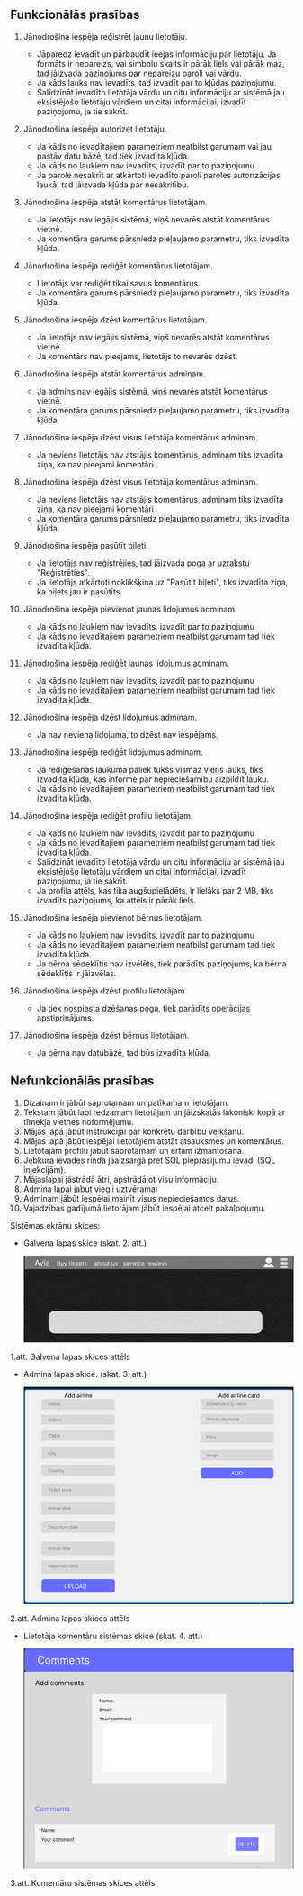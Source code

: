 ## Funkcionālās prasības 

1. Jānodrošina iespēja reģistrēt jaunu lietotāju. 
    - Jāparedz ievadīt un pārbaudīt ieejas informāciju par lietotāju. Ja formāts ir nepareizs, vai simbolu skaits ir pārāk liels vai pārāk maz, tad jāizvada paziņojums par nepareizu paroli vai vārdu.
    -	Ja kāds lauks nav ievadīts, tad izvadīt par to kļūdas paziņojumu. 
    -	Salīdzināt ievadīto lietotāja vārdu un citu informāciju ar sistēmā jau eksistējošo lietotāju vārdiem un citai  informācijai, izvadīt paziņojumu, ja tie sakrīt.
      
2. Jānodrošina iespēja autorizet lietotāju.
    -	Ja kāds no ievadītajiem parametriem neatbilst garumam vai jau pastāv datu bāzē, tad tiek izvadīta kļūda.
    -	Ja kāds no laukiem nav ievadīts, izvadīt par to paziņojumu
    -	Ja parole nesakrīt ar atkārtoti ievadīto paroli paroles autorizācijas laukā, tad jāizvada kļūda par nesakritību.
      
3.	Jānodrošina iespēja atstāt komentārus lietotājam.
    -	Ja lietotājs nav iegājis sistēmā, viņš nevarēs atstāt komentārus vietnē.
    -	Ja komentāra garums pārsniedz pieļaujamo parametru, tiks izvadīta kļūda.
      
4.	Jānodrošina iespēja rediģēt komentārus lietotājam.
    -	Lietotājs var rediģēt tikai savus komentārus.
    -	Ja komentāra garums pārsniedz pieļaujamo parametru, tiks izvadīta kļūda.
      
5.	Jānodrošina iespēja dzēst komentārus lietotājam.
    -	Ja lietotājs nav iegājis sistēmā, viņš nevarēs atstāt komentārus vietnē.
    -	Ja komentārs nav pieejams, lietotājs to nevarēs dzēst.
      
6.	Jānodrošina iespēja atstāt komentārus adminam.
    -	Ja admins nav iegājis sistēmā, viņš nevarēs atstāt komentārus vietnē.
    -	Ja komentāra garums pārsniedz pieļaujamo parametru, tiks izvadīta kļūda.
      
7.	Jānodrošina iespēja dzēst visus lietotāja komentārus adminam.
    -	Ja neviens lietotājs nav atstājis komentārus, adminam tiks izvadīta ziņa, ka nav pieejami komentāri.
      
8.	Jānodrošina iespēja dzēst visus lietotāja komentārus adminam.
    -	Ja neviens lietotājs nav atstājis komentārus, adminam tiks izvadīta ziņa, ka nav pieejami komentāri
    -	Ja komentāra garums pārsniedz pieļaujamo parametru, tiks izvadīta kļūda.
      
9.	Jānodrošina iespēja pasūtīt bileti. 
    -	Ja lietotājs nav reģistrējies, tad jāizvada poga ar uzrakstu "Reģistrēties".
    -	Ja lietotājs atkārtoti noklikšķina uz "Pasūtīt biļeti", tiks izvadīta ziņa, ka biļets jau ir pasūtīts.
      
10.	Jānodrošina iespēja pievienot jaunas lidojumus adminam.
    -	Ja kāds no laukiem nav ievadīts, izvadīt par to paziņojumu
    -	Ja kāds no ievadītajiem parametriem neatbilst garumam tad tiek izvadīta kļūda.
      
11.	Jānodrošina iespēja rediģēt jaunas lidojumus adminam.
    -	Ja kāds no laukiem nav ievadīts, izvadīt par to paziņojumu
    -	Ja kāds no ievadītajiem parametriem neatbilst garumam tad tiek izvadīta kļūda.
      
12.	Jānodrošina iespēja dzēst lidojumus adminam.
    -	Ja nav neviena lidojuma, to dzēst nav iespējams.
      
13.	Jānodrošina iespēja rediģēt lidojumus adminam.
    -	Ja rediģēšanas laukumā paliek tukšs vismaz viens lauks, tiks izvadīta kļūda, kas informē par nepieciešamību aizpildīt lauku.
    -	Ja kāds no ievadītajiem parametriem neatbilst garumam tad tiek izvadīta kļūda.
      
14.	Jānodrošina iespēja rediģēt profilu lietotājam.
    -	Ja kāds no laukiem nav ievadīts, izvadīt par to paziņojumu
    -	Ja kāds no ievadītajiem parametriem neatbilst garumam tad tiek izvadīta kļūda.
    -	Salīdzināt ievadīto lietotāja vārdu un citu informāciju ar sistēmā jau eksistējošo lietotāju vārdiem un citai  informācijai, izvadīt paziņojumu, ja tie sakrīt.
    -	Ja profila attēls, kas tika augšupielādēts, ir lielāks par 2 MB, tiks izvadīts paziņojums, ka attēls ir pārāk liels.
      
15.	Jānodrošina iespēja pievienot bērnus lietotājam.
    -	Ja kāds no laukiem nav ievadīts, izvadīt par to paziņojumu
    -	Ja kāds no ievadītajiem parametriem neatbilst garumam tad tiek izvadīta kļūda.
    -	Ja bērna sēdeklītis nav izvēlēts, tiek parādīts paziņojums, ka bērna sēdeklītis ir jāizvēlas.

16.	Jānodrošina iespēja dzēst profilu lietotājam.
    -	Ja tiek nospiesta dzēšanas poga, tiek parādīts operācijas apstiprinājums.
      
17.	Jānodrošina iespēja dzēst bērnus lietotājam.
    -	Ja bērna nav datubāzē, tad būs izvadīta kļūda.
      
## Nefunkcionālās prasības


1.	Dizainam ir jābūt saprotamam un patīkamam lietotājam.
2.	Tekstam jābūt labi redzamam lietotājam un jāizskatās lakoniski kopā ar tīmekļa vietnes noformējumu.
3.	Mājas lapā jābūt instrukcijai par konkrētu darbību veikšanu.
4.	Mājas lapā jābūt iespējai lietotājiem atstāt atsauksmes un komentārus.
5.	Lietotājam profilu jabut saprotamam un ērtam izmantošānā.
6.	Jebkura ievades rinda jāaizsargā pret SQL pieprasījumu ievadi (SQL injekcijām).
7.	Mājaslapai jāstrādā ātri, apstrādājot visu informāciju.
8.	Admina lapai jabut viegli uztvēramai
9.	Adminam jābūt iespējai mainīt visus nepieciešamos datus.
10.	Vajadzības gadījumā lietotājam jābūt iespējai atcelt pakalpojumu.

      
Sistēmas ekrānu skices:
* Galvena lapas skice (skat. 2. att.)

  ![2 att.](https://github.com/rvt-prog-kval-24/DP41-DenissKozlovs-AviabiesuMeklesanasUnRezervesanasVietne/blob/main/documentation/atteli/1.png "2 att.")

1.att. Galvena lapas skices attēls 

* Admina lapas skice.  (skat. 3. att.)

  ![3 att.](https://github.com/rvt-prog-kval-24/DP41-DenissKozlovs-AviabiesuMeklesanasUnRezervesanasVietne/blob/main/documentation/atteli/2.png "3 att.")

2.att. Admina lapas skices attēls

* Lietotāja komentāru sistēmas skice (skat. 4. att.)

  ![4 att.](https://github.com/rvt-prog-kval-24/DP41-DenissKozlovs-AviabiesuMeklesanasUnRezervesanasVietne/blob/main/documentation/atteli/3.png "4 att.")
 
3.att. Komentāru sistēmas skices attēls
